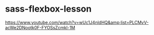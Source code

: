 # sass-flexbox-lesson
https://www.youtube.com/watch?v=wUc1J4nldHQ&amp;list=PLCMvV-acWe2DNootk0F-FYOSsZcmkl-1M
